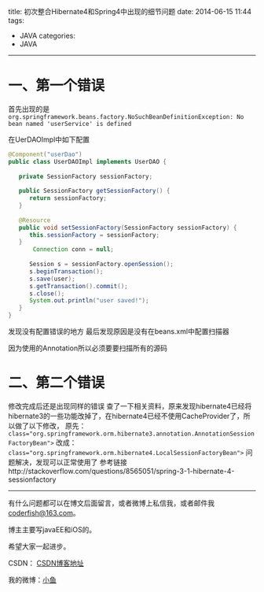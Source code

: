 title: 初次整合Hibernate4和Spring4中出现的细节问题
date: 2014-06-15 11:44
tags:
  - JAVA
categories:
  - JAVA
---

# 一、第一个错误
首先出现的是
`org.springframework.beans.factory.NoSuchBeanDefinitionException: No bean named 'userService' is defined`


在UerDAOImpl中如下配置

```java
@Component("userDao")
public class UserDAOImpl implements UserDAO {
 
   private SessionFactory sessionFactory;
 
   public SessionFactory getSessionFactory() {
      return sessionFactory;
   }
 
   @Resource
   public void setSessionFactory(SessionFactory sessionFactory) {
      this.sessionFactory = sessionFactory;
   }
       Connection conn = null;
 
      Session s = sessionFactory.openSession();
      s.beginTransaction();
      s.save(user);
      s.getTransaction().commit();
      s.close();
      System.out.println("user saved!");
   }
}
```

发现没有配置错误的地方
最后发现原因是没有在beans.xml中配置扫描器
 
因为使用的Annotation所以必须要要扫描所有的源码

<!--more-->

# 二、第二个错误
修改完成后还是出现同样的错误
查了一下相关资料，原来发现hibernate4已经将hibernate3的一些功能改掉了，在hibernate4已经不使用CacheProvider了，所以做了以下修改，
原先：
 `class="org.springframework.orm.hibernate3.annotation.AnnotationSessionFactoryBean">`
改成：
  `class="org.springframework.orm.hibernate4.LocalSessionFactoryBean">`
问题解决，发现可以正常使用了
参考链接http://stackoverflow.com/questions/8565051/spring-3-1-hibernate-4-sessionfactory

----

有什么问题都可以在博文后面留言，或者微博上私信我，或者邮件我<coderfish@163.com>。

博主主要写javaEE和iOS的。

希望大家一起进步。

CSDN： [CSDN博客地址](http://blog.csdn.net/u010127917)

我的微博：[小鱼](http://weibo.com/coderfish/)


